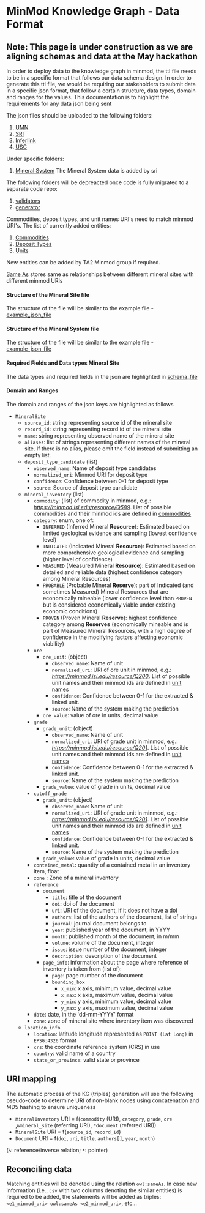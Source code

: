 # MinMod Knowledge Graph - Data Format

## Note: This page is under construction as we are aligning schemas and data at the May hackathon

In order to deploy data to the knowledge graph in minmod, the ttl file needs to be in a specific format that follows our data schema design. In order to generate this ttl file, we would be requiring our stakeholders to submit data in a specific json format, that follow a certain structure, data types, domain and ranges for the values.
This documentation is to highlight the requirements for any data json being sent

The json files should be uploaded to the following folders:

1. [UMN](umn)
2. [SRI](sri)
3. [Inferlink](inferlink/extractions)
4. [USC](usc)

Under specific folders:

1. [Mineral System](sri/mappableCriteria) The Mineral System data is added by sri

The following folders will be depreacted once code is fully migrated to a separate code repo:
1. [validators](validators)
2. [generator](generator)

Commodities, deposit types, and unit names URI's need to match minmod URI's. The list of currently added entities:

1. [Commodities](https://github.com/DARPA-CRITICALMAAS/ta2-minmod-data/blob/main/data/entities/commodities/minmod_commodities.csv)
2. [Deposit Types](https://github.com/DARPA-CRITICALMAAS/ta2-minmod-data/blob/main/data/entities/depositTypes/minmod_deposit_types.csv)
3. [Units](https://github.com/DARPA-CRITICALMAAS/ta2-minmod-data/blob/main/data/entities/units/minmod_units.csv)

New entities can be added by TA2 Minmod group if required.

[Same As](https://github.com/DARPA-CRITICALMAAS/ta2-minmod-data/blob/main/data/entities/sameAs/sameas_mineralsites.csv) stores same as relationships between different mineral sites with different minmod URIs


#### Structure of the Mineral Site file

The structure of the file will be similar to the example file - [example_json_file](example_mine.json)

#### Structure of the Mineral System file

The structure of the file will be similar to the example file - [example_json_file](example_mineral_system.json)

#### Required Fields and Data types Mineral Site
The data types and required fields in the json are highlighted in [schema_file](datatypes.json)

#### Domain and Ranges

The domain and ranges of the json keys are highlighted as follows

- `MineralSite`
  * `source_id`: string representing source id of the mineral site
  * `record_id`: string representing record id of the mineral site
  * `name`: string representing observed name of the mineral site
  * `aliases`: list of strings representing different names of the mineral site. If there is no alias, please omit the field instead of submitting an empty list.
  * `deposit_type_candidate` (list)
    * `observed_name`: Name of deposit type candidates
    * `normalized_uri`: Minmod URI for deposit type
    * `confidence`: Confidence between 0-1 for deposit type
    * `source`: Source of deposit type candidate
  * `mineral_inventory` (list)
    * `commodity`:  (list) of commodity in minmod, e.g.: _https://minmod.isi.edu/resource/Q589_. List of possible commodities and their minmod ids are defined in [commodities](https://github.com/DARPA-CRITICALMAAS/ta2-minmod-data/blob/main/data/entities/commodities/minmod_commodities.csv)
    * `category`: enum, one of:
      * `INFERRED` (Inferred Mineral **Resource**): Estimated based on limited geological evidence and sampling (lowest confidence level)
      * `INDICATED` (Indicated Mineral **Resource**): Estimated based on more comprehensive geological evidence and sampling (higher level of confidence)
      * `MEASURED` (Measured Mineral **Resource**): Estimated based on detailed and reliable data (highest confidence category among Mineral Resources)
      * `PROBABLE` (Probable Mineral **Reserve**): part of Indicated (and sometimes Measured) Mineral Resources that are economically mineable (lower confidence level than `PROVEN` but is considered economically viable under existing economic conditions)
      * `PROVEN` (Proven Mineral **Reserve**): highest confidence category among **Reserves** (economically mineable and is part of Measured Mineral Resources, with a high degree of confidence in the modifying factors affecting economic viability)
    * `ore`
      * `ore_unit`: (object)
        * `observed_name`: Name of unit
        * `normalized_uri`: URI of ore unit in minmod, e.g.: _https://minmod.isi.edu/resource/Q200_. List of possible unit names and their minmod ids are defined in [unit names](https://github.com/DARPA-CRITICALMAAS/ta2-minmod-data/blob/main/data/entities/units/minmod_units.csv)
        * `confidence`: Confidence between 0-1 for the extracted & linked unit.
        * `source`: Name of the system making the prediction
      * `ore_value`: value of ore in units, decimal value
    * `grade`
      * `grade_unit`: (object)
        * `observed_name`: Name of unit
        * `normalized_uri`: URI of grade unit in minmod, e.g.: _https://minmod.isi.edu/resource/Q201_. List of possible unit names and their minmod ids are defined in [unit names](https://github.com/DARPA-CRITICALMAAS/ta2-minmod-data/blob/main/data/entities/units/minmod_units.csv)
        * `confidence`: Confidence between 0-1 for the extracted & linked unit.
        * `source`: Name of the system making the prediction
      * `grade_value`: value of grade in units, decimal value
    * `cutoff_grade`
      * `grade_unit`: (object)
        * `observed_name`: Name of unit
        * `normalized_uri`: URI of grade unit in minmod, e.g.: _https://minmod.isi.edu/resource/Q201_. List of possible unit names and their minmod ids are defined in [unit names](https://github.com/DARPA-CRITICALMAAS/ta2-minmod-data/blob/main/data/entities/units/minmod_units.csv)
        * `confidence`: Confidence between 0-1 for the extracted & linked unit.
        * `source`: Name of the system making the prediction
      * `grade_value`: value of grade in units, decimal value
    * `contained_metal`: quantity of a contained metal in an inventory item, float
    * `zone` : Zone of a mineral inventory
    * `reference`
      * `document`
        * `title`: title of the document 
        * `doi`: doi of the document 
        * `uri`: URI of the document, if it does not have a doi
        * `authors`: list of the authors of the document, list of strings
        * `journal`: journal document belongs to
        * `year`: published year of the document, in YYYY
        * `month`: published month of the document, in m/mm
        * `volume`: volume of the document, integer
        * `issue`: issue number of the document, integer
        * `description`: description of the document
      * `page_info`: information about the page where reference of inventory is taken from (list of):
        * `page`: page number of the document
        * `bounding_box`
          * `x_min`: x axis, minimum value, decimal value
          * `x_max`: x axis, maximum value, decimal value
          * `y_min`: y axis, minimum value, decimal value
          * `y_max`: y axis, maximum value, decimal value
    * `date`: date, in the 'dd-mm-YYYY' format
    * `zone`: zone of mineral site where inventory item was discovered 
  * `location_info`
    * `location`: latitude longitude represented as `POINT (Lat Long)` in `EPSG:4326` format
    * `crs`: the coordinate reference system (CRS) in use
    * `country`: valid name of a country
    * `state_or_province`: valid state or province
  
## URI mapping
The automatic process of the KG (triples) generation will use the following pseudo-code to determine URI of non-blank nodes using concatenation and MD5 hashing to ensure uniqueness
 * `MineralInventory` URI = f(`commodity` (URI), `category`, `grade`, `ore` ,`&mineral_site` (referring URI), `*document` (referred URI))
 * `MineralSite` URI = f(`source_id`, `record_id`)
 * `Document` URI = f(`doi`, `uri`, `title`, `authors[]`, `year`, `month`)
 
 (`&`: reference/inverse relation; `*`: pointer)
 
## Reconciling data
Matching entities will be denoted using the relation `owl:sameAs`.
In case new information (i.e., `csv` with two columns denoting the similar entities) is required to be added, the statements will be added as triples: `<e1_minmod_uri> owl:sameAs <e2_minmod_uri>`, etc...
